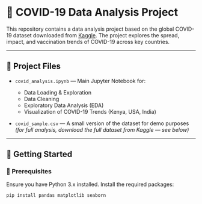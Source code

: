 # 🦠 COVID-19 Data Analysis Project

This repository contains a data analysis project based on the global COVID-19 dataset downloaded from [Kaggle](https://www.kaggle.com/datasets/georgesaavedra/covid19-dataset). The project explores the spread, impact, and vaccination trends of COVID-19 across key countries.

---

## 📁 Project Files

- `covid_analysis.ipynb` — Main Jupyter Notebook for:
  - Data Loading & Exploration
  - Data Cleaning
  - Exploratory Data Analysis (EDA)
  - Visualization of COVID-19 Trends (Kenya, USA, India)

- `covid_sample.csv` — A small version of the dataset for demo purposes *(for full analysis, download the full dataset from Kaggle — see below)*

---

## 🚀 Getting Started

### 🔧 Prerequisites

Ensure you have Python 3.x installed. Install the required packages:

```bash
pip install pandas matplotlib seaborn
